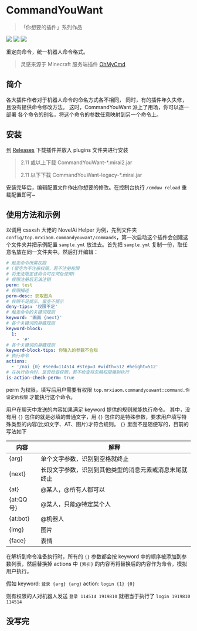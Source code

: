 # CommandYouWant
> 「你想要的插件」系列作品

[![](https://shields.io/github/downloads/MrXiaoM/CommandYouWant/total)](https://github.com/MrXiaoM/CommandYouWant/releases) [![](https://img.shields.io/badge/mirai--console-2.12.3-blue)](https://github.com/mamoe/mirai) [![](https://img.shields.io/badge/MiraiForum-post-yellow)](https://mirai.mamoe.net/topic/)

重定向命令，统一机器人命令格式。

> 灵感来源于 Minecraft 服务端插件 [OhMyCmd](https://www.mcbbs.net/thread-1064805-1-1.html)

## 简介

各大插件作者对于机器人命令的命名方式各不相同，
同时，有的插件年久失修，且没有提供命令修改方法。
这时，CommandYouWant 派上了用场，你可以逐一部署
各个命令的别名，将这个命令的参数任意映射到另一个命令上。

## 安装

到 [Releases](https://github.com/MrXiaoM/CommandWant/releases) 下载插件并放入 plugins 文件夹进行安装

> 2.11 或以上下载 CommandYouWant-*.mirai2.jar
>
> 2.11 以下下载 CommandYouWant-legacy-*.mirai.jar

安装完毕后，编辑配置文件作出你想要的修改。在控制台执行 `/cmduw reload` 重载配置即可~

## 使用方法和示例

以调用 cssxsh 大佬的 NovelAi Helper 为例，先到文件夹 `config/top.mrxiaom.commandyouwant/commands`，第一次启动这个插件会创建这个文件夹并把示例配置 `sample.yml` 放进去。首先把 `sample.yml` 复制一份，取任意名放在同一文件夹中。然后打开编辑：

```yaml
# 触发命令所需权限
# (留空为不注册权限，若不注册权限
# 将无法限定该命令可在何处使用)
# 权限注册后无法注销
perm: test
# 权限描述
perm-desc: 获取图片
# 权限不足提示，留空不提示
deny-tips: '权限不足'
# 触发命令的关键词规则
keyword: '画画 {next}'
# 各个关键词的屏蔽规则
keyword-block: 
  1: 
    - '#'
# 各个关键词的屏蔽规则
keyword-block-tips: 你输入的参数不合规
# 执行命令
actions: 
  - '/nai {0} #seed=114514 #step=3 #width=512 #height=512'
# 在执行命令时，是否检查权限，若不检查将忽略权限强制执行
is-action-check-perm: true
```
perm 为权限，填写后用户需要有权限 `top.mrxiaom.commandyouwant:command.你设定的权限` 才能执行这个命令。

用户在聊天中发送的内容如果满足 keyword 提供的规则就能执行命令。
其中，没有用 `{}` 包住的就是必填的普通文字，用 `{}` 包住的是特殊参数，要求用户填写特殊类型的内容(比如文字、AT、图片)才符合规则。
`{}` 里面不是随便写的，目前的写法如下

| 内容       | 解释                          |
|----------|-----------------------------|
| {arg}    | 单个文字参数，识别到空格就终止             |
| {next}   | 长段文字参数，识别到其他类型的消息元素或消息末尾就终止 |
| {at}     | @某人，@所有人都可以                 |
| {at:QQ号} | @某人，只能@特定某个人                |
| {at:bot} | @机器人                        |
| {img}    | 图片                          |
| {face}   | 表情                          |

在解析到命令准备执行时，所有的 `{}` 参数都会按 keyword 中的顺序被添加到参数列表，然后替换掉 actions 中 `{索引}` 的内容再将替换后的内容作为命令，模拟用户执行。

假如 keyword: `登录 {arg} {arg}`
action: `login {1} {0}`

则有权限的人对机器人发送 `登录 114514 1919810` 就相当于执行了 `login 1919810 114514`

## 没写完